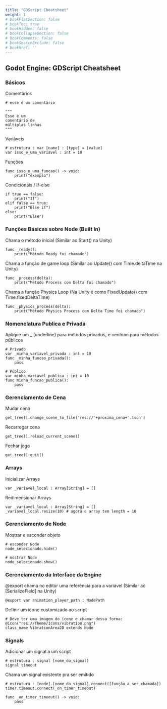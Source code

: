 ```yaml
---
title: "GDScript Cheatsheet"
weight: 1
# bookFlatSection: false
# bookToc: true
# bookHidden: false
# bookCollapseSection: false
# bookComments: false
# bookSearchExclude: false
# bookHref: ''
---
```

## Godot Engine: GDScript Cheatsheet

### Básicos

Comentários
```gdscript
# esse é um comentário

"""
Esse é um
comentário de
múltiplas linhas
"""
```

Variáveis
```gdscript
# estrutura : var [name] : [type] = [value]
var isso_e_uma_variavel : int = 10
```

Funções
```gdscript
func isso_e_uma_funcao() -> void:
	print("exemplo")
```

Condicionais / If-else
```gdscript
if true == false:
    print("If")
elif false == true:
    print("Else if")
else:
    print("Else")
```


### Funções Básicas sobre Node (Built In)

Chama o método inicial (Similar ao Start() na Unity)
```gdscript
func _ready():
	print("Método Ready foi chamado")
```

Chama a função de game loop (Similar ao Update() com Time.deltaTime na Unity)
```gdscript
func _process(delta):
	print("Método Process com Delta foi chamado")
```

Chama a função Physics Loop (Na Unity é como FixedUpdate() com Time.fixedDeltaTime)
```gdscript
func _physics_process(delta):
	print("Método Physics Process com Delta Time foi chamado")
```


### Nomenclatura Publica e Privada 

Aplique um _ (underline) para métodos privados, e nenhum para métodos públicos
```gdscript
# Privado
var _minha_variavel_privada : int = 10
func _minha_funcao_privada():
	pass

# Público
var minha_variavel_publica : int = 10
func minha_funcao_publica():
	pass
```


### Gerenciamento de Cena

Mudar cena
```gdscript
get_tree().change_scene_to_file('res://'+proxima_cena+'.tscn')
```

Recarregar cena
```gdscript
get_tree().reload_current_scene()
```

Fechar jogo
```gdscript
get_tree().quit()
```


### Arrays

Inicializar Arrays
```gdscript
var _variavel_local : Array[String] = []
```

Redimensionar Arrays
```gdscript
var _variavel_local : Array[String] = []
_variavel_local.resize(10) # agora o array tem length = 10
```


### Gerenciamento de Node

Mostrar e esconder objeto
```gdscript
# esconder Node
node_selecionado.hide()

# mostrar Node
node_selecionado.show()
```


### Gerenciamento da Interface da Engine

@export chama no editor uma referência para a variável (Similar ao \[SerializeField\] na Unity)
```gdscript
@export var animation_player_path : NodePath
```

Definir um ícone customizado ao script
```gdscript
# Deve ter uma imagem do ícone e chamar dessa forma:
@icon("res://Theme/Icons/vibration.png")
class_name VibrationArea2D extends Node
```


### Signals

Adicionar um signal a um script
```gdscript
# estrutura : signal [nome_do_signal]
signal timeout
```

Chama um signal existente pra ser emitido
```gdscript
# estrutura : [node].[nome_do_signal].connect([função_a_ser_chamada])
timer.timeout.connect(_on_timer_timeout)

func _on_timer_timeout() -> void:
    pass
```


